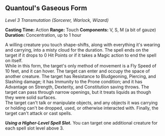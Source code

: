 ## Quantoul's Gaseous Form
*Level 3 Transmutation (Sorcerer, Warlock, Wizard)*

**Casting Time:** Action
**Range:** Touch
**Components:** V, S, M (a bit of gauze)
**Duration:** Concentration, up to 1 hour

A willing creature you touch shape-shifts, along with everything it's wearing and carrying, into a misty cloud for the duration. The spell ends on the target if it drops to 0 Hit Points or if it takes a Magic action to end the spell on itself.  
While in this form, the target's only method of movement is a Fly Speed of 10 feet, and it can hover. The target can enter and occupy the space of another creature. The target has Resistance to Bludgeoning, Piercing, and Slashing damage; it has Immunity to the Prone condition; and it has Advantage on Strength, Dexterity, and Constitution saving throws. The target can pass through narrow openings, but it treats liquids as though they were solid surfaces.  
The target can't talk or manipulate objects, and any objects it was carrying or holding can't be dropped, used, or otherwise interacted with. Finally, the target can't attack or cast spells.

***Using a Higher-Level Spell Slot.*** You can target one additional creature for each spell slot level above 3.